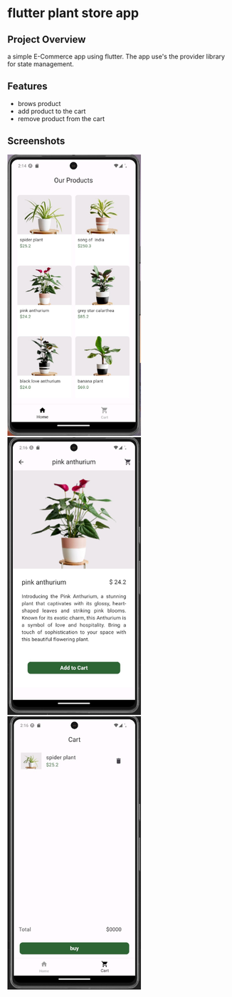# flutter plant store app

## Project Overview
a simple E-Commerce app using flutter. The app use's the provider library for state management.


## Features

* brows product
* add product to the cart
* remove product from the cart

## Screenshots

<img src="readmeAssets/homePage.jpeg" width="300"  alt="ui">  <img src="readmeAssets/detailsPage.jpeg" width="300"  alt="ui"> <img src="readmeAssets/cartPage.jpeg" width="300"  alt="ui"> 
